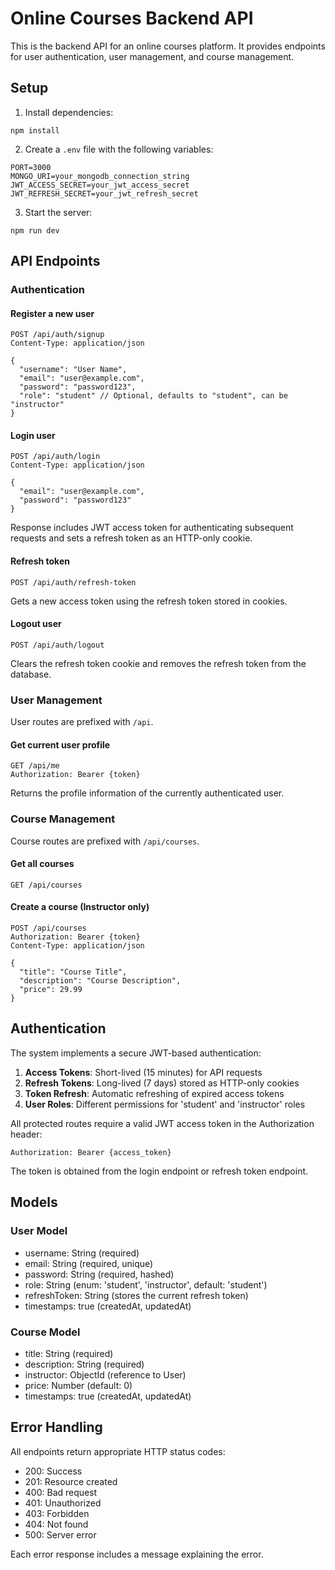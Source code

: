 # Online Courses Backend API

This is the backend API for an online courses platform. It provides endpoints for user authentication, user management, and course management.

## Setup

1. Install dependencies:
```
npm install
```

2. Create a `.env` file with the following variables:
```
PORT=3000
MONGO_URI=your_mongodb_connection_string
JWT_ACCESS_SECRET=your_jwt_access_secret
JWT_REFRESH_SECRET=your_jwt_refresh_secret
```

3. Start the server:
```
npm run dev
```

## API Endpoints

### Authentication

#### Register a new user
```http
POST /api/auth/signup
Content-Type: application/json

{
  "username": "User Name",
  "email": "user@example.com",
  "password": "password123",
  "role": "student" // Optional, defaults to "student", can be "instructor"
}
```

#### Login user
```http
POST /api/auth/login
Content-Type: application/json

{
  "email": "user@example.com",
  "password": "password123"
}
```
Response includes JWT access token for authenticating subsequent requests and sets a refresh token as an HTTP-only cookie.

#### Refresh token
```http
POST /api/auth/refresh-token
```
Gets a new access token using the refresh token stored in cookies.

#### Logout user
```http
POST /api/auth/logout
```
Clears the refresh token cookie and removes the refresh token from the database.

### User Management

User routes are prefixed with `/api`.

#### Get current user profile
```http
GET /api/me
Authorization: Bearer {token}
```
Returns the profile information of the currently authenticated user.

### Course Management

Course routes are prefixed with `/api/courses`.

#### Get all courses
```http
GET /api/courses
```

#### Create a course (Instructor only)
```http
POST /api/courses
Authorization: Bearer {token}
Content-Type: application/json

{
  "title": "Course Title",
  "description": "Course Description",
  "price": 29.99
}
```

## Authentication

The system implements a secure JWT-based authentication:

1. **Access Tokens**: Short-lived (15 minutes) for API requests
2. **Refresh Tokens**: Long-lived (7 days) stored as HTTP-only cookies
3. **Token Refresh**: Automatic refreshing of expired access tokens
4. **User Roles**: Different permissions for 'student' and 'instructor' roles

All protected routes require a valid JWT access token in the Authorization header:

```
Authorization: Bearer {access_token}
```

The token is obtained from the login endpoint or refresh token endpoint.

## Models

### User Model
- username: String (required)
- email: String (required, unique)
- password: String (required, hashed)
- role: String (enum: 'student', 'instructor', default: 'student')
- refreshToken: String (stores the current refresh token)
- timestamps: true (createdAt, updatedAt)

### Course Model
- title: String (required)
- description: String (required)
- instructor: ObjectId (reference to User)
- price: Number (default: 0)
- timestamps: true (createdAt, updatedAt)

## Error Handling

All endpoints return appropriate HTTP status codes:
- 200: Success
- 201: Resource created
- 400: Bad request
- 401: Unauthorized
- 403: Forbidden
- 404: Not found
- 500: Server error

Each error response includes a message explaining the error.
